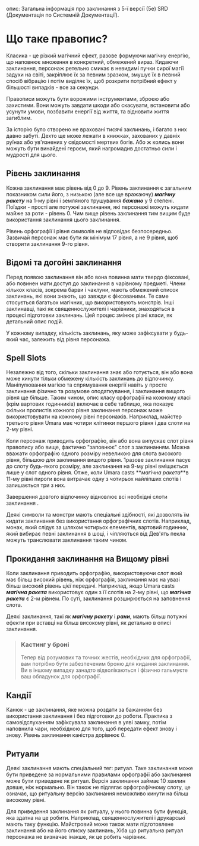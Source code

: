 опис: Загальна інформація про заклинання з 5-ї версії (5e) SRD (Документація по Системній Документації).

# Що таке правопис?
Класика - це різкий магічний ефект, разове формуючи магічну енергію, що наповнює множення в конкретний, обмежений вираз. Кидаючи заклинання, персонаж ретельно смикає в невидимі пучки сирої магії задухи на світі, закріплює їх за певним зразком, змушує їх в певний спосіб вібрацію і потім виділяє їх, щоб розкрити потрібний ефект у більшості випадків - все за секунди.

Правописи можуть бути ворожими інструментами, зброєю або захистими. Вони можуть завдати шкоди або скасувати, встановити або усунути умови, позбавити енергії від життя, та відновити життя загиблим.

За історію було створено не враховані тисячі заклинань, і багато з них давно забуті. Дехто ще може лежати в книжках, захованих у давніх руїнах або ув'язнених у свідомості мертвих богів. Або ж колись вони можуть бути винайдені героєм, який нагромадив достатньо сили і мудрості для цього.

## Рівень заклинання
Кожна заклинання має рівень від 0 до 9. Рівень заклинання є загальним показником сили його, з низькою (але все ще вражаючу) **_магічну ракету_** на 1-му рівні і земляного трушування **_бажано_** у 9 степені. Поїздки - прості але потужні заклинання, які персонажі можуть кидати майже за роти - рівень 0. Чим вище рівень заклинання тим вищим буде використання заклинання цього заклинання.

Рівень орфографії і рівня символів не відповідає безпосередньо. Зазвичай персонаж має бути як мінімум 17 рівня, а не 9 рівня, щоб створити заклинання 9-го рівня.

## Відомі та догойні заклинання
Перед появою заклинання він або вона повинна мати твердо фіксовані, або повинен мати доступ до заклинання в чарівному предметі. Члени кількох класів, зокрема барви і чаклуни, мають обмежений список заклинань, які вони знають, що завжди є фіксованими. Те саме стосується багатьох магічних, що використовують монстрів. Інші заклинавці, такі як священнослужителі і чарівники, знаходяться в процесі підготовки заклинань. Цей процес змінює різні класи, як детальний опис подій.

У кожному випадку, кількість заклинань, яку може зафіксувати у будь-який час, залежить від рівня персонажа.

## Spell Slots
Незалежно від того, скільки заклинання знає або готується, він або вона може кинути тільки обмежену кількість заклинань до відпочинку. Маніпулювання магією та спрямування енергії навіть у просте заклинання фізично та розумове оподаткування, і заклинання вищого рівня ще більше. Таким чином, опис класу орфографії на кожному класі (крім вартових годинників) включає в себе таблицю, яка показує скільки пролистів кожного рівня заклинання персонаж може використовувати на кожному рівні персонажів. Наприклад, майстер третього рівня Umara має чотири клітинки першого рівня і два слоти на 2-му рівні.

Коли персонаж приводить орфографію, він або вона випускає слот рівня правопису або вище, фактично "заповнює" слот з заклинанням. Можна вважати орфографію одного розміру невеликою для слота високого рівня, більшою для заклинання вищого рівня. 1разове заклинання пасує до слоту будь-якого розміру, але заклинання на 9-му рівні вміщається лише у слот одного рівня. Отже, коли Umara casts **_магічна ракета_**в 11-му рівні пироги вона витрачає одну з чотирьох найліпших слотів і залишається три з них.

Завершення довгого відпочинку відновлює всі необхідні слоти заклинання .

Деякі символи та монстри мають спеціальні здібності, які дозволять їм кидати заклинання без використання орфографічних слотів. Наприклад, монах, який слідує за шляхом чотирьох елементів, вартовий годинник, який вибирає певні заклинання в шоці, і чіпляються від Дев'ять пекла можуть транслювати заклинання таким чином.

## Прокидання заклинання на Вищому рівні
Коли заклинання приводить орфографію, використовуючи слот який має більш високий рівень, ніж орфографія, заклинання має на увазі більш високий рівень цієї передачі. Наприклад, якщо Umara casts **_магічна ракета_** використовує один з її слотів на 2-му рівні, що **_магічна ракета_** є 2-м рівнем. По суті, заклинання розширюється на заповнення слота.

Деякі заклинання, такі як **_магічну ракету_** і **_рани_**, мають більш потужні ефекти при вставці на більш високому рівні, як детально в описі заклинання.

> ### Кастинг у броні 
> 
> Тепер від розумових та точних жестів, необхідних для орфографії, вам потрібно бути забезпеченим броню для кидання заклинання. Ви в іншому випадку занадто відволікаються і фізично гальмуєте ваш обладунок для орфографії.

## Кандії
Канюк - це заклинання, яке можна роздати за бажанням без використання заклинання і без підготовки до роботи. Практика з самовідслуханням зафіксувала заклинання в уяві замку, потім наповнила чари, необхідною для того, щоб передати ефект знову і знову. Рівень заклинання каністра дорівнює 0.

## Ритуали
Деякі заклинання мають спеціальний тег: ритуал. Таке заклинання може бути приведене за нормальними правилами орфографії або заклинання може бути приведене як ритуал. Версія заклинання займає 10 хвилин довше, ніж нормально. Він також не підлягає орфографічному слоту, це означає, що ритуальну версію заклинання неможливо кинути на більш високому рівні.

Для приведення заклинання як ритуалу, у нього повинна бути функція, яка здатна на це робити. Наприклад, священнослужителі і друкарські мають таку функцію. Майстровий може також мати підготовлене заклинання або на його списку заклинань, Хіба що ритуальна ритуал персонажа не визначає інакше, як це робить чарівник.
